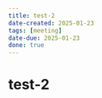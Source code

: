 ```yaml
---
title: test-2
date-created: 2025-01-23
tags: [meeting]
date-due: 2025-01-23
done: true
---
```


# test-2